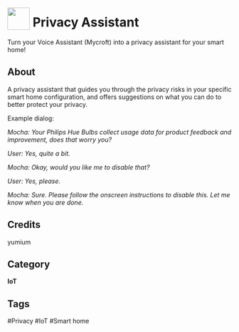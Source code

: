 # <img src="https://raw.githack.com/FortAwesome/Font-Awesome/master/svgs/solid/user-lock.svg" card_color="#9A0F90" width="50" height="50" style="vertical-align:bottom"/> Privacy Assistant
Turn your Voice Assistant (Mycroft) into a privacy assistant for your smart home!

## About
A privacy assistant that guides you through the privacy risks in your specific smart home configuration, and offers suggestions on what you can do to better protect your privacy.

Example dialog:

*Mocha: Your Philips Hue Bulbs collect usage data for product feedback and improvement, does that worry you?*

*User: Yes, quite a bit.*

*Mocha: Okay, would you like me to disable that?*

*User: Yes, please.*

*Mocha: Sure. Please follow the onscreen instructions to disable this. Let me know when you are done.*

## Credits
yumium

## Category
**IoT**

## Tags
#Privacy
#IoT
#Smart home
